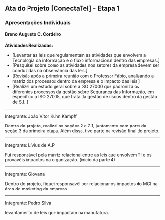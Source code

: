 ## Ata do Projeto [ConectaTel] - Etapa 1

### Apresentações Individuais

#### Breno Augusto C. Cordeiro

**Atividades Realizadas:**

* [Levantar as leis que regulamentam as atividades que envolvem 
a Tecnologia da informação e o fluxo informacional dentro das empresas.]
* [Pesquisei sobre como as atividades nos setores da empresa devem ser conduzidas na observância das leis.]
* [Revisão após a primeira reunião com o Professor Fábio, analisando a matriz dos processos dentro da empresa e o impacto das leis.]
* [Realizei um estudo geral sobre a ISO 27000 que padroniza os diferentes processos da gestão sobre Segurança das Informação, em específico a ISO 27005, que trata da gestão de riscos dentro da gestão de S.I..]

_______________________________________________________________________________________
Integrante: João Vitor Kuhn Kampff

Dentro do projeto, realizei as seções 2 e 2.1, juntamente com parte da seção 3 da primeira etapa. Além disso, tive parte na revisão final do projeto.
_______________________________________________________________________________________
Integrante: Lívius de A.P.

Fui responsável pela matriz relacional entre as leis que envolvem TI e os provavéis impactos na organização.
(início da parte 4)
_______________________________________________________________________________________
Integrante: Giovana

Dentro do projeto, fiquei responsavél por relacionar os impactos do MCI na área de marketing da empresa
_______________________________________________________________________________________
Integrante: Pedro Silva

levantamento de leis que impactam na manufatura.
